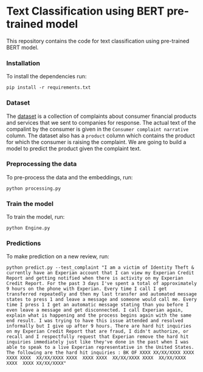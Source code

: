 # Text Classification using BERT pre-trained model
This repository contains the code for text classification using pre-trained BERT model.

### Installation
To install the dependencies run:
```buildoutcfg
pip install -r requirements.txt
```

### Dataset
The [dataset](https://catalog.data.gov/dataset/consumer-complaint-database) is a collection of complaints about consumer financial products and services that we sent to companies for response. The actual text of the compalint by the consumer is given in the `Consumer complaint narrative` column. The dataset also has a `product` column which contains the product for which the consumer is raising the complaint. We are going to build a model to predict the product given the complaint text. 

### Preprocessing the data
To pre-process the data and the embeddings, run:
```buildoutcfg
python processing.py
```

### Train the model
To train the model, run:
```buildoutcfg
python Engine.py 
```

### Predictions
To make prediction on a new review, run:
```buildoutcfg
python predict.py --test_complaint "I am a victim of Identity Theft & currently have an Experian account that I can view my Experian Credit Report and getting notified when there is activity on my Experian Credit Report. For the past 3 days I've spent a total of approximately 9 hours on the phone with Experian. Every time I call I get transferred repeatedly and then my last transfer and automated message states to press 1 and leave a message and someone would call me. Every time I press 1 I get an automatic message stating than you before I even leave a message and get disconnected. I call Experian again, explain what is happening and the process begins again with the same end result. I was trying to have this issue attended and resolved informally but I give up after 9 hours. There are hard hit inquiries on my Experian Credit Report that are fraud, I didn't authorize, or recall and I respectfully request that Experian remove the hard hit inquiries immediately just like they've done in the past when I was able to speak to a live Experian representative in the United States. The following are the hard hit inquiries : BK OF XXXX XX/XX/XXXX XXXX XXXX XXXX  XX/XX/XXXX XXXX  XXXX XXXX  XX/XX/XXXX XXXX  XX/XX/XXXX XXXX  XXXX XX/XX/XXXX"
```